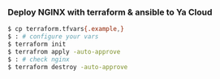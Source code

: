 ### Deploy NGINX with terraform & ansible to Ya Cloud

```bash
$ cp terraform.tfvars{.example,}
$ : # configure your vars
$ terraform init
$ terrafrom apply -auto-approve
$ : # check nginx
$ terraform destroy -auto-approve
```
